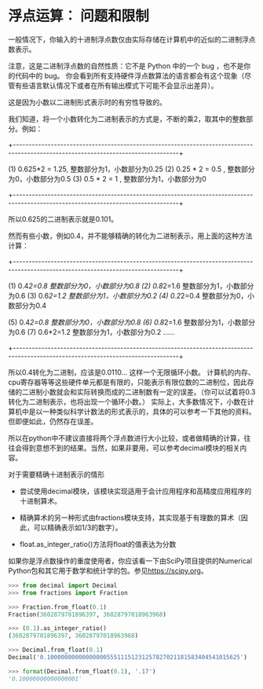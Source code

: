 # 浮点运算︰ 问题和限制

一般情况下，你输入的十进制浮点数仅由实际存储在计算机中的近似的二进制浮点数表示。

注意，这是二进制浮点数的自然性质：它不是 Python 中的一个 bug ，也不是你的代码中的 bug。
你会看到所有支持硬件浮点数算法的语言都会有这个现象（尽管有些语言默认情况下或者在所有输出模式下可能不会显示出差异）。

这是因为小数以二进制形式表示时的有穷性导致的。

我们知道，将一个小数转化为二进制表示的方式是，不断的乘2，取其中的整数部分。例如：

+----------------------------------------------------------------------------------------------------------------------------------+

(1) 0.625*2 = 1.25, 整数部分为1，小数部分为0.25
(2) 0.25 * 2 = 0.5 , 整数部分为0，小数部分为0.5
(3) 0.5 * 2 = 1 , 整数部分为1，小数部分为0

+----------------------------------------------------------------------------------------------------------------------------------+

所以0.625的二进制表示就是0.101。

然而有些小数，例如0.4，并不能够精确的转化为二进制表示，用上面的这种方法计算：

+----------------------------------------------------------------------------------------------------------------------------------+

(1) 0.4*2=0.8 整数部分为0，小数部分为0.8
(2) 0.8*2=1.6 整数部分为1，小数部分为0.6
(3) 0.6*2=1.2 整数部分为1，小数部分为0.2
(4) 0.2*2=0.4 整数部分为0，小数部分为0.4

(5) 0.4*2=0.8 整数部分为0，小数部分为0.8
(6) 0.8*2=1.6 整数部分为1，小数部分为0.6
(7) 0.6*2=1.2 整数部分为1，小数部分为0.2
……

+----------------------------------------------------------------------------------------------------------------------------------+

所以0.4转化为二进制，应该是0.0110... 这样一个无限循环小数。
计算机的内存、cpu寄存器等等这些硬件单元都是有限的，只能表示有限位数的二进制位，因此存储的二进制小数就会和实际转换而成的二进制数有一定的误差。（你可以试着将0.3转化为二进制表示，也将出现一个循环小数。）
实际上，大多数情况下，小数在计算机中是以一种类似科学计数法的形式表示的，具体的可以参考一下其他的资料。但即便如此，仍然存在误差。

所以在python中不建议直接将两个浮点数进行大小比较，或者做精确的计算，往往会得到意想不到的结果。当然，如果非要用，可以参考decimal模块的相关内容。


对于需要精确十进制表示的情形

* 尝试使用decimal模块，该模块实现适用于会计应用程序和高精度应用程序的十进制算术。

* 精确算术的另一种形式由fractions模块支持，其实现基于有理数的算术（因此，可以精确表示如1/3的数字）。

* float.as_integer_ratio()方法将float的值表达为分数

如果你是浮点数操作的重度使用者，你应该看一下由SciPy项目提供的Numerical Python包和其它用于数学和统计学的包。参见<https://scipy.org>。
``` python
>>> from decimal import Decimal
>>> from fractions import Fraction

>>> Fraction.from_float(0.1)
Fraction(3602879701896397, 36028797018963968)

>>> (0.1).as_integer_ratio()
(3602879701896397, 36028797018963968)

>>> Decimal.from_float(0.1)
Decimal('0.1000000000000000055511151231257827021181583404541015625')

>>> format(Decimal.from_float(0.1), '.17')
'0.10000000000000001'
```